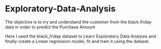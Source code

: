 # Exploratory-Data-Analysis

The objective is to try and understand the customer from the black friday data
in order to predict the Purchase Amount

Here I used the black_friday dataset to Learn Exploratory Data Analysis and finally create 
a Linear regression model, fit and train it using the dataset.
